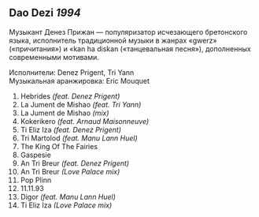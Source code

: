 ## Dao Dezi *1994*

Музыкант Денез Прижан — популяризатор исчезающего бретонского языка, исполнитель традиционной музыки в жанрах «gwerz» («причитания») и «kan ha diskan («танцевальная песня»), дополненных современными мотивами.

Исполнители: Denez Prigent, Tri Yann  
Музыкальная аранжировка: Eric Mouquet

1. Hebrides *(feat. Denez Prigent)*
2. La Jument de Mishao *(feat. Tri Yann)*
3. La Jument de Mishao *(mix)*
4. Kokerikero *(feat. Arnaud Maisonneuve)*
5. Ti Eliz Iza *(feat. Denez Prigent)*
6. Tri Martolod *(feat. Manu Lann Huel)*
7. The King Of The Fairies
8. Gaspesie
9. An Tri Breur *(feat. Denez Prigent)*
10. An Tri Breur *(Love Palace mix)*
11. Pop Plinn
12. 11.11.93
13. Digor *(feat. Manu Lann Huel)*
14. Ti Eliz Iza *(Love Palace mix)*

